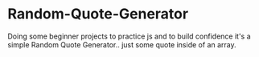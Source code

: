 # Random-Quote-Generator
Doing some beginner projects to practice js and to build confidence
it's a simple Random Quote Generator..
just some quote inside of an array.
